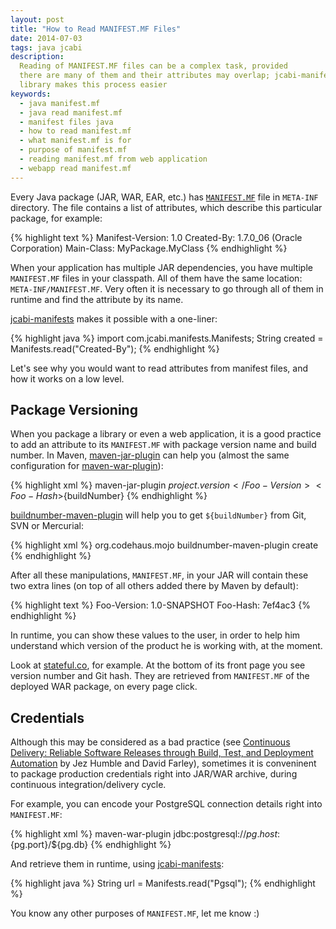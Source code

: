 ```yaml
---
layout: post
title: "How to Read MANIFEST.MF Files"
date: 2014-07-03
tags: java jcabi
description:
  Reading of MANIFEST.MF files can be a complex task, provided
  there are many of them and their attributes may overlap; jcabi-manifests
  library makes this process easier
keywords:
  - java manifest.mf
  - java read manifest.mf
  - manifest files java
  - how to read manifest.mf
  - what manifest.mf is for
  - purpose of manifest.mf
  - reading manifest.mf from web application
  - webapp read manifest.mf
---
```


Every Java package (JAR, WAR, EAR, etc.) has
[`MANIFEST.MF`](http://docs.oracle.com/javase/tutorial/deployment/jar/manifestindex.html)
file in `META-INF` directory. The file contains a list of attributes,
which describe this particular package, for example:

{% highlight text %}
Manifest-Version: 1.0
Created-By: 1.7.0_06 (Oracle Corporation)
Main-Class: MyPackage.MyClass
{% endhighlight %}

When your application has multiple JAR dependencies, you have
multiple `MANIFEST.MF` files in your classpath. All of them have
the same location: `META-INF/MANIFEST.MF`. Very often it is necessary
to go through all of them in runtime and find the attribute by
its name.

[jcabi-manifests](http://manifests.jcabi.com) makes it possible with a one-liner:

{% highlight java %}
import com.jcabi.manifests.Manifests;
String created = Manifests.read("Created-By");
{% endhighlight %}

<!--more-->

Let's see why you would want to read attributes from manifest files,
and how it works on a low level.

## Package Versioning

When you package a library or even a web application, it is a good
practice to add an attribute to its `MANIFEST.MF` with package version name
and build number. In Maven, [maven-jar-plugin](http://maven.apache.org/plugins/maven-jar-plugin/) can help you
(almost the same configuration for [maven-war-plugin](http://maven.apache.org/plugins/maven-war-plugin/)):

{% highlight xml %}
<plugin>
  <artifactId>maven-jar-plugin</artifactId>
  <configuration>
    <archive>
      <manifestEntries>
        <Foo-Version>${project.version}</Foo-Version>
        <Foo-Hash>${buildNumber}</Foo-Hash>
      </manifestEntries>
    </archive>
  </configuration>
</plugin>
{% endhighlight %}

[buildnumber-maven-plugin](http://mojo.codehaus.org/buildnumber-maven-plugin/create-mojo.html)
will help you to get `${buildNumber}` from Git, SVN or Mercurial:

{% highlight xml %}
<plugin>
  <groupId>org.codehaus.mojo</groupId>
  <artifactId>buildnumber-maven-plugin</artifactId>
  <executions>
    <execution>
      <goals>
        <goal>create</goal>
      </goals>
    </execution>
  </executions>
</plugin>
{% endhighlight %}

After all these manipulations, `MANIFEST.MF`, in your JAR will
contain these two extra lines (on top of all others added there
by Maven by default):

{% highlight text %}
Foo-Version: 1.0-SNAPSHOT
Foo-Hash: 7ef4ac3
{% endhighlight %}

In runtime, you can show these values to the user, in order to
help him understand which version of the product he is working with,
at the moment.

Look at [stateful.co](http://www.stateful.co), for example. At the bottom
of its front page you see version number and Git hash. They are retrieved
from `MANIFEST.MF` of the deployed WAR package, on every page click.

## Credentials

Although this may be considered as a bad practice
(see [Continuous Delivery: Reliable Software Releases through Build, Test, and Deployment Automation](http://www.amazon.com/gp/product/0321601912/ref=as_li_tl?ie=UTF8&camp=1789&creative=390957&creativeASIN=0321601912&linkCode=as2&tag=yegor256com-20&linkId=GKWBKGZUJGJLFMHE) by Jez Humble and David Farley),
sometimes it is conveninent to package production credentials right into JAR/WAR archive,
during continuous integration/delivery cycle.

For example, you can encode your PostgreSQL connection details
right into `MANIFEST.MF`:

{% highlight xml %}
<plugin>
  <artifactId>maven-war-plugin</artifactId>
  <configuration>
    <archive>
      <manifestEntries>
        <Pgsql>jdbc:postgresql://${pg.host}:${pg.port}/${pg.db}</Pgsql>
      </manifestEntries>
    </archive>
  </configuration>
</plugin>
{% endhighlight %}

And retrieve them in runtime,
using [jcabi-manifests](http://manifests.jcabi.com):

{% highlight java %}
String url = Manifests.read("Pgsql");
{% endhighlight %}

You know any other purposes of `MANIFEST.MF`, let me know :)


